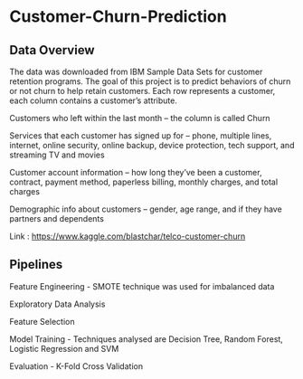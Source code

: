 # Customer-Churn-Prediction

## Data Overview
The data was downloaded from IBM Sample Data Sets for customer retention programs. The goal of this project is to predict behaviors of churn or not churn to help retain customers. Each row represents a customer, each column contains a customer’s attribute.

Customers who left within the last month – the column is called Churn

Services that each customer has signed up for – phone, multiple lines, internet, online security, online backup, device protection, tech support, and streaming TV and movies

Customer account information – how long they’ve been a customer, contract, payment method, paperless billing, monthly charges, and total charges

Demographic info about customers – gender, age range, and if they have partners and dependents

Link : https://www.kaggle.com/blastchar/telco-customer-churn

## Pipelines

Feature Engineering - SMOTE technique was used for imbalanced data

Exploratory Data Analysis

Feature Selection

Model Training - Techniques analysed are Decision Tree, Random Forest, Logistic Regression and SVM

Evaluation - K-Fold Cross Validation





